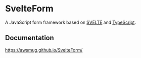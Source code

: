 # SvelteForm

A JavaScript form framework based on [SVELTE](https://svelte.dev/) and [TypeScript](https://www.typescriptlang.org/).

## Documentation

https://awsmug.github.io/SvelteForm/